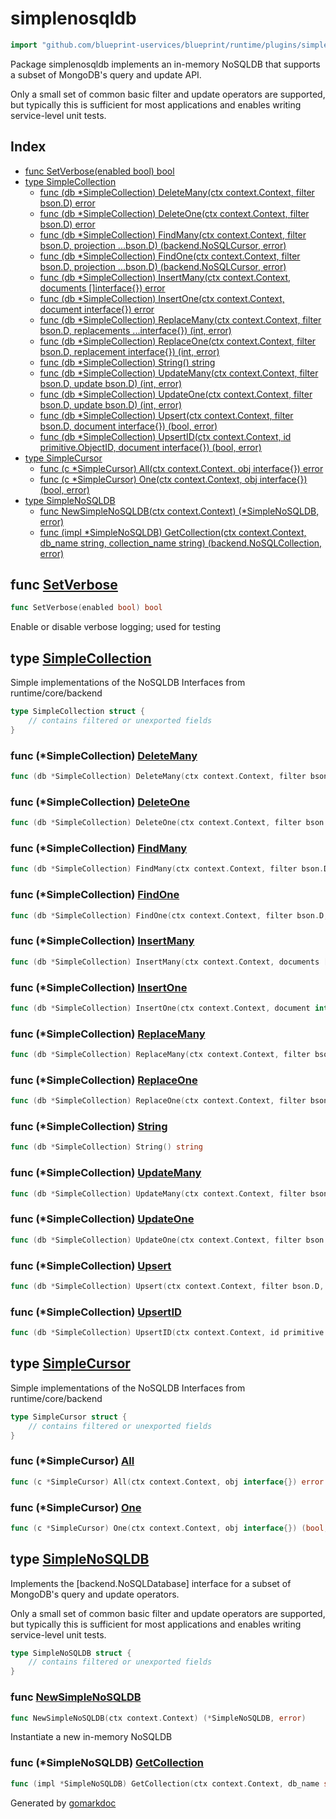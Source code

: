 <!-- Code generated by gomarkdoc. DO NOT EDIT -->

# simplenosqldb

```go
import "github.com/blueprint-uservices/blueprint/runtime/plugins/simplenosqldb"
```

Package simplenosqldb implements an in\-memory NoSQLDB that supports a subset of MongoDB's query and update API.

Only a small set of common basic filter and update operators are supported, but typically this is sufficient for most applications and enables writing service\-level unit tests.

## Index

- [func SetVerbose\(enabled bool\) bool](<#SetVerbose>)
- [type SimpleCollection](<#SimpleCollection>)
  - [func \(db \*SimpleCollection\) DeleteMany\(ctx context.Context, filter bson.D\) error](<#SimpleCollection.DeleteMany>)
  - [func \(db \*SimpleCollection\) DeleteOne\(ctx context.Context, filter bson.D\) error](<#SimpleCollection.DeleteOne>)
  - [func \(db \*SimpleCollection\) FindMany\(ctx context.Context, filter bson.D, projection ...bson.D\) \(backend.NoSQLCursor, error\)](<#SimpleCollection.FindMany>)
  - [func \(db \*SimpleCollection\) FindOne\(ctx context.Context, filter bson.D, projection ...bson.D\) \(backend.NoSQLCursor, error\)](<#SimpleCollection.FindOne>)
  - [func \(db \*SimpleCollection\) InsertMany\(ctx context.Context, documents \[\]interface\{\}\) error](<#SimpleCollection.InsertMany>)
  - [func \(db \*SimpleCollection\) InsertOne\(ctx context.Context, document interface\{\}\) error](<#SimpleCollection.InsertOne>)
  - [func \(db \*SimpleCollection\) ReplaceMany\(ctx context.Context, filter bson.D, replacements ...interface\{\}\) \(int, error\)](<#SimpleCollection.ReplaceMany>)
  - [func \(db \*SimpleCollection\) ReplaceOne\(ctx context.Context, filter bson.D, replacement interface\{\}\) \(int, error\)](<#SimpleCollection.ReplaceOne>)
  - [func \(db \*SimpleCollection\) String\(\) string](<#SimpleCollection.String>)
  - [func \(db \*SimpleCollection\) UpdateMany\(ctx context.Context, filter bson.D, update bson.D\) \(int, error\)](<#SimpleCollection.UpdateMany>)
  - [func \(db \*SimpleCollection\) UpdateOne\(ctx context.Context, filter bson.D, update bson.D\) \(int, error\)](<#SimpleCollection.UpdateOne>)
  - [func \(db \*SimpleCollection\) Upsert\(ctx context.Context, filter bson.D, document interface\{\}\) \(bool, error\)](<#SimpleCollection.Upsert>)
  - [func \(db \*SimpleCollection\) UpsertID\(ctx context.Context, id primitive.ObjectID, document interface\{\}\) \(bool, error\)](<#SimpleCollection.UpsertID>)
- [type SimpleCursor](<#SimpleCursor>)
  - [func \(c \*SimpleCursor\) All\(ctx context.Context, obj interface\{\}\) error](<#SimpleCursor.All>)
  - [func \(c \*SimpleCursor\) One\(ctx context.Context, obj interface\{\}\) \(bool, error\)](<#SimpleCursor.One>)
- [type SimpleNoSQLDB](<#SimpleNoSQLDB>)
  - [func NewSimpleNoSQLDB\(ctx context.Context\) \(\*SimpleNoSQLDB, error\)](<#NewSimpleNoSQLDB>)
  - [func \(impl \*SimpleNoSQLDB\) GetCollection\(ctx context.Context, db\_name string, collection\_name string\) \(backend.NoSQLCollection, error\)](<#SimpleNoSQLDB.GetCollection>)


<a name="SetVerbose"></a>
## func [SetVerbose](<https://gitlab.mpi-sws.org/cld/blueprint2/blueprint/blob/main/runtime/plugins/simplenosqldb/nosqldb.go#L156>)

```go
func SetVerbose(enabled bool) bool
```

Enable or disable verbose logging; used for testing

<a name="SimpleCollection"></a>
## type [SimpleCollection](<https://gitlab.mpi-sws.org/cld/blueprint2/blueprint/blob/main/runtime/plugins/simplenosqldb/nosqldb.go#L31-L33>)

Simple implementations of the NoSQLDB Interfaces from runtime/core/backend

```go
type SimpleCollection struct {
    // contains filtered or unexported fields
}
```

<a name="SimpleCollection.DeleteMany"></a>
### func \(\*SimpleCollection\) [DeleteMany](<https://gitlab.mpi-sws.org/cld/blueprint2/blueprint/blob/main/runtime/plugins/simplenosqldb/nosqldb.go#L200>)

```go
func (db *SimpleCollection) DeleteMany(ctx context.Context, filter bson.D) error
```



<a name="SimpleCollection.DeleteOne"></a>
### func \(\*SimpleCollection\) [DeleteOne](<https://gitlab.mpi-sws.org/cld/blueprint2/blueprint/blob/main/runtime/plugins/simplenosqldb/nosqldb.go#L186>)

```go
func (db *SimpleCollection) DeleteOne(ctx context.Context, filter bson.D) error
```



<a name="SimpleCollection.FindMany"></a>
### func \(\*SimpleCollection\) [FindMany](<https://gitlab.mpi-sws.org/cld/blueprint2/blueprint/blob/main/runtime/plugins/simplenosqldb/nosqldb.go#L162>)

```go
func (db *SimpleCollection) FindMany(ctx context.Context, filter bson.D, projection ...bson.D) (backend.NoSQLCursor, error)
```



<a name="SimpleCollection.FindOne"></a>
### func \(\*SimpleCollection\) [FindOne](<https://gitlab.mpi-sws.org/cld/blueprint2/blueprint/blob/main/runtime/plugins/simplenosqldb/nosqldb.go#L132>)

```go
func (db *SimpleCollection) FindOne(ctx context.Context, filter bson.D, projection ...bson.D) (backend.NoSQLCursor, error)
```



<a name="SimpleCollection.InsertMany"></a>
### func \(\*SimpleCollection\) [InsertMany](<https://gitlab.mpi-sws.org/cld/blueprint2/blueprint/blob/main/runtime/plugins/simplenosqldb/nosqldb.go#L122>)

```go
func (db *SimpleCollection) InsertMany(ctx context.Context, documents []interface{}) error
```



<a name="SimpleCollection.InsertOne"></a>
### func \(\*SimpleCollection\) [InsertOne](<https://gitlab.mpi-sws.org/cld/blueprint2/blueprint/blob/main/runtime/plugins/simplenosqldb/nosqldb.go#L98>)

```go
func (db *SimpleCollection) InsertOne(ctx context.Context, document interface{}) error
```



<a name="SimpleCollection.ReplaceMany"></a>
### func \(\*SimpleCollection\) [ReplaceMany](<https://gitlab.mpi-sws.org/cld/blueprint2/blueprint/blob/main/runtime/plugins/simplenosqldb/nosqldb.go#L321>)

```go
func (db *SimpleCollection) ReplaceMany(ctx context.Context, filter bson.D, replacements ...interface{}) (int, error)
```



<a name="SimpleCollection.ReplaceOne"></a>
### func \(\*SimpleCollection\) [ReplaceOne](<https://gitlab.mpi-sws.org/cld/blueprint2/blueprint/blob/main/runtime/plugins/simplenosqldb/nosqldb.go#L307>)

```go
func (db *SimpleCollection) ReplaceOne(ctx context.Context, filter bson.D, replacement interface{}) (int, error)
```



<a name="SimpleCollection.String"></a>
### func \(\*SimpleCollection\) [String](<https://gitlab.mpi-sws.org/cld/blueprint2/blueprint/blob/main/runtime/plugins/simplenosqldb/nosqldb.go#L357>)

```go
func (db *SimpleCollection) String() string
```



<a name="SimpleCollection.UpdateMany"></a>
### func \(\*SimpleCollection\) [UpdateMany](<https://gitlab.mpi-sws.org/cld/blueprint2/blueprint/blob/main/runtime/plugins/simplenosqldb/nosqldb.go#L252>)

```go
func (db *SimpleCollection) UpdateMany(ctx context.Context, filter bson.D, update bson.D) (int, error)
```



<a name="SimpleCollection.UpdateOne"></a>
### func \(\*SimpleCollection\) [UpdateOne](<https://gitlab.mpi-sws.org/cld/blueprint2/blueprint/blob/main/runtime/plugins/simplenosqldb/nosqldb.go#L223>)

```go
func (db *SimpleCollection) UpdateOne(ctx context.Context, filter bson.D, update bson.D) (int, error)
```



<a name="SimpleCollection.Upsert"></a>
### func \(\*SimpleCollection\) [Upsert](<https://gitlab.mpi-sws.org/cld/blueprint2/blueprint/blob/main/runtime/plugins/simplenosqldb/nosqldb.go#L290>)

```go
func (db *SimpleCollection) Upsert(ctx context.Context, filter bson.D, document interface{}) (bool, error)
```



<a name="SimpleCollection.UpsertID"></a>
### func \(\*SimpleCollection\) [UpsertID](<https://gitlab.mpi-sws.org/cld/blueprint2/blueprint/blob/main/runtime/plugins/simplenosqldb/nosqldb.go#L298>)

```go
func (db *SimpleCollection) UpsertID(ctx context.Context, id primitive.ObjectID, document interface{}) (bool, error)
```



<a name="SimpleCursor"></a>
## type [SimpleCursor](<https://gitlab.mpi-sws.org/cld/blueprint2/blueprint/blob/main/runtime/plugins/simplenosqldb/nosqldb.go#L35-L37>)

Simple implementations of the NoSQLDB Interfaces from runtime/core/backend

```go
type SimpleCursor struct {
    // contains filtered or unexported fields
}
```

<a name="SimpleCursor.All"></a>
### func \(\*SimpleCursor\) [All](<https://gitlab.mpi-sws.org/cld/blueprint2/blueprint/blob/main/runtime/plugins/simplenosqldb/nosqldb.go#L94>)

```go
func (c *SimpleCursor) All(ctx context.Context, obj interface{}) error
```



<a name="SimpleCursor.One"></a>
### func \(\*SimpleCursor\) [One](<https://gitlab.mpi-sws.org/cld/blueprint2/blueprint/blob/main/runtime/plugins/simplenosqldb/nosqldb.go#L63>)

```go
func (c *SimpleCursor) One(ctx context.Context, obj interface{}) (bool, error)
```



<a name="SimpleNoSQLDB"></a>
## type [SimpleNoSQLDB](<https://gitlab.mpi-sws.org/cld/blueprint2/blueprint/blob/main/runtime/plugins/simplenosqldb/nosqldb.go#L27-L29>)

Implements the \[backend.NoSQLDatabase\] interface for a subset of MongoDB's query and update operators.

Only a small set of common basic filter and update operators are supported, but typically this is sufficient for most applications and enables writing service\-level unit tests.

```go
type SimpleNoSQLDB struct {
    // contains filtered or unexported fields
}
```

<a name="NewSimpleNoSQLDB"></a>
### func [NewSimpleNoSQLDB](<https://gitlab.mpi-sws.org/cld/blueprint2/blueprint/blob/main/runtime/plugins/simplenosqldb/nosqldb.go#L41>)

```go
func NewSimpleNoSQLDB(ctx context.Context) (*SimpleNoSQLDB, error)
```

Instantiate a new in\-memory NoSQLDB

<a name="SimpleNoSQLDB.GetCollection"></a>
### func \(\*SimpleNoSQLDB\) [GetCollection](<https://gitlab.mpi-sws.org/cld/blueprint2/blueprint/blob/main/runtime/plugins/simplenosqldb/nosqldb.go#L47>)

```go
func (impl *SimpleNoSQLDB) GetCollection(ctx context.Context, db_name string, collection_name string) (backend.NoSQLCollection, error)
```



Generated by [gomarkdoc](<https://github.com/princjef/gomarkdoc>)

